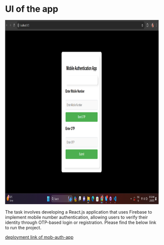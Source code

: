 
<h1>UI of the app</h1>
<img src="image.png" alt="Girl in a jacket" width="500" height="600">


<p>The task involves developing a React.js application that uses Firebase to implement mobile number authentication, allowing users to verify their identity through OTP-based login or registration. Please find the below link to run the project.</p>
<a href="https://mern-projects-kglb.vercel.app/">deployment link of mob-auth-app</a>
